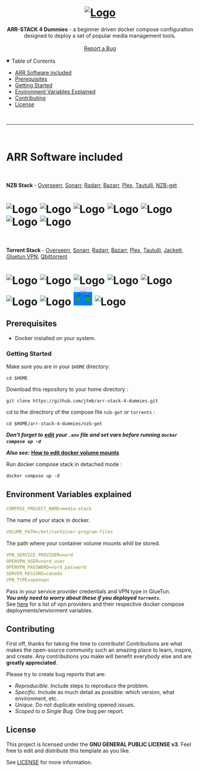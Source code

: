 <h1 align="center">
  <a href="https://github.com/jtmb">
    <img src="https://m.media-amazon.com/images/I/81lEZsk5bZL._AC_UF1000,1000_QL80_.jpg" alt="Logo" width="125" height="125">
  </a>
</h1>

<div align="center">
  <b>ARR-STACK 4 Dummies</b> - a beginner driven docker compose configuration designed to deploy a set of popular media management tools.
  <br />
  <br />
  <a href="https://github.com/jtmb/retropie/issues/new?assignees=&labels=bug&title=bug%3A+">Report a Bug</a>
</div>

<br>
<details open="open">
<summary>Table of Contents</summary>

- [ARR Software included](#arr-software-included)
- [Prerequisites](#prerequisites)
- [Getting Started](#getting-started) 
- [Environment Variables Explained](#environment-variables-explained)
- [Contributing](#contributing)
- [License](#license)

</details>
<br>

---
<br>

# ARR Software included
<br>

<b>NZB Stack </b> -
 [Overseerr](https://overseerr.dev/),
 [Sonarr](https://sonarr.tv/),
 [Radarr](https://radarr.video/),
 [Bazarr](https://www.bazarr.media/),
 [Plex](https://www.plex.tv/),
 [Tautulli](https://tautulli.com/),
 [NZB-get](https://nzbget.net/)



<h1 align="left">
  
  <a>
    <img src="https://user-images.githubusercontent.com/1066576/125193232-b41d8900-e28e-11eb-801b-3b643f672536.png" alt="Logo" width="50" height="50">
    <img src="https://res.cloudinary.com/razordarkamg/image/upload/v1621212884/SonarrV3_pufacd.png" alt="Logo" width="50" height="50">
    <img src="https://static-00.iconduck.com/assets.00/radarr-icon-1845x2048-97le6lim.png" alt="Logo" width="50" height="50">
    <img src="https://static-00.iconduck.com/assets.00/bazarr-icon-1024x1024-r79rssva.png" alt="Logo" width="50" height="50">
    <img src="https://cdn.icon-icons.com/icons2/3053/PNG/512/plex_macos_bigsur_icon_189825.png" alt="Logo" width="50" height="50">
    <img src="https://styles.redditmedia.com/t5_75bbd/styles/communityIcon_dsn6jjf37ja11.png" alt="Logo" width="50" height="50">
    <img src="https://avatars.githubusercontent.com/u/3368377?s=200&v=4" alt="Logo" width="50" height="50">
  </a>
</h1>

<br>

<b>Torrent Stack </b> -
 [Overseerr](https://overseerr.dev/),
 [Sonarr](https://sonarr.tv/),
 [Radarr](https://radarr.video/),
 [Bazarr](https://www.bazarr.media/),
 [Plex](https://www.plex.tv/),
 [Tautulli](https://tautulli.com/),
 [Jackett](https://github.com/Jackett/Jackett),
 [Gluetun VPN](https://github.com/qdm12/gluetun),
 [Qbittorrent](https://docs.linuxserver.io/images/docker-qbittorrent/)

<h1 align="left">
  <a>
    <img src="https://user-images.githubusercontent.com/1066576/125193232-b41d8900-e28e-11eb-801b-3b643f672536.png" alt="Logo" width="50" height="50">
    <img src="https://res.cloudinary.com/razordarkamg/image/upload/v1621212884/SonarrV3_pufacd.png" alt="Logo" width="50" height="50">
    <img src="https://static-00.iconduck.com/assets.00/radarr-icon-1845x2048-97le6lim.png" alt="Logo" width="50" height="50">
    <img src="https://static-00.iconduck.com/assets.00/bazarr-icon-1024x1024-r79rssva.png" alt="Logo" width="50" height="50">
    <img src="https://cdn.icon-icons.com/icons2/3053/PNG/512/plex_macos_bigsur_icon_189825.png" alt="Logo" width="50" height="50">
    <img src="https://styles.redditmedia.com/t5_75bbd/styles/communityIcon_dsn6jjf37ja11.png" alt="Logo" width="50" height="50">
    <img src="https://user-images.githubusercontent.com/27040483/28728094-99f3e3f6-73c7-11e7-8f8d-28912dc6ac0d.png" alt="Logo" width="50" height="50">
    <img src="https://raw.githubusercontent.com/qdm12/gluetun/master/title.svg" alt="Logo" width="50" height="50">
    <img src="https://upload.wikimedia.org/wikipedia/commons/thumb/6/66/New_qBittorrent_Logo.svg/1200px-New_qBittorrent_Logo.svg.png" alt="Logo" width="50" height="50">
  </a>
</h1>

## Prerequisites
- Docker installed on your system.

### Getting Started

Make sure you are in your ``$HOME`` directory:

```shell 
cd $HOME
```

Download this repository to your home directory :


```shell
git clone https://github.com/jtmb/arr-stack-4-dummies.git
```

cd to the directrory of the compose file ``nzb-get`` or ``torrents`` :

```shell
cd $HOME/arr-stack-4-dummies/nzb-get
```

***Don't forget to*** **[edit](how-to/edit-env-files.md)** ***your ``.env`` file and set vars before running ``docker compose up -d``***

***Also see:*** **[How to edit docker volume mounts](how-to/add-media-volume-mounts.md)**

Run docker compose stack in detached mode :
```shell
docker compose up -d
```

## Environment Variables explained
```yml
COMPOSE_PROJECT_NAME=media-stack
```  
The name of your stack in docker.

```yml
VOLUME_PATH=/mnt/container-program-files
```  
The path where your container volume mounts whill be stored. 

```yml
VPN_SERVICE_PROVIDER=nord
OPENVPN_USER=nord_user
OPENVPN_PASSWORD=nord_password
SERVER_REGIONS=canada
VPN_TYPE=openvpn
```
Pass in your service provider credentials and VPN type in GlueTun.     
***You only need to worry about these if you deployed ``torrents``.***  
See [here](https://github.com/qdm12/gluetun-wiki/tree/main/setup/providers) for a list of vpn providers and their respective docker compose deployments/enviorment variables.


## Contributing

First off, thanks for taking the time to contribute! Contributions are what makes the open-source community such an amazing place to learn, inspire, and create. Any contributions you make will benefit everybody else and are **greatly appreciated**.

Please try to create bug reports that are:

- _Reproducible._ Include steps to reproduce the problem.
- _Specific._ Include as much detail as possible: which version, what environment, etc.
- _Unique._ Do not duplicate existing opened issues.
- _Scoped to a Single Bug._ One bug per report.

## License

This project is licensed under the **GNU GENERAL PUBLIC LICENSE v3**. Feel free to edit and distribute this template as you like.

See [LICENSE](LICENSE) for more information. 

